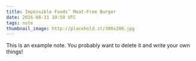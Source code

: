 ```yaml
---
title: Impossible Foods’ Meat-Free Burger
date: 2016-08-31 19:59 UTC
tags: note
thumbnail_image: http://placehold.it/300x200.jpg
---
```

This is an example note. You probably want to delete it and write your own things!
